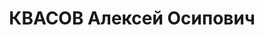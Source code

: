 ---
title: КВАСОВ Алексей Осипович
description: 'Род. в 1914, Свердловская обл., д. Карабаш, русский, обр.: среднее,
  б/п. Проживал: Томск. ТЭМИИТ, студент

  Арестован 26.04.1937. Обв.: японо-эсер. шп-див.терр. орг-я. Приговор: 31.10.1937
  – ВМН. Расстрелян 31.01.1937.

  Реабилитирован 08.1993'
---